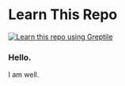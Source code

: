 # Learn This Repo


<a href="https://app.greptile.com/repo/axflow"><img src="https://img.shields.io/badge/learn_this_repo_with-greptile-%091B12?color=%091B12" alt="Learn this repo using Greptile"></a>




### Hello. 

I am well. 
